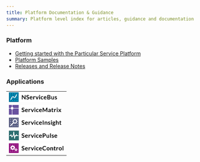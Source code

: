 ```yaml
---
title: Platform Documentation & Guidance
summary: Platform level index for articles, guidance and documentation
---
```


### Platform

- [Getting started with the Particular Service Platform](getting-started-with-particular-service-platform)
- [Platform Samples](samples)
- [Releases and Release Notes](release-notes)

### Applications

| |  
|:--- |
|<a href="/NServiceBus">![](images/NServiceBusLogo.png)</a>|
|<a href="/ServiceMatrix">![](images/ServiceMatrixLogo.png)|
|<a href="/ServiceInsight">![](images/ServiceInsightLogo.png)|
|<a href="/ServicePulse">![](images/ServicePulseLogo.png)|
|<a href="/ServiceControl">![](images/ServiceControlLogo.png)|


